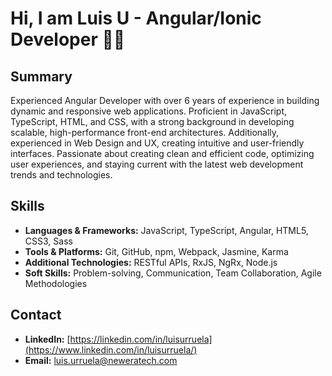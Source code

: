 # Hi, I am Luis U - Angular/Ionic Developer 👨‍💻

## Summary
Experienced Angular Developer with over 6 years of experience in building dynamic and responsive web applications. Proficient in JavaScript, TypeScript, HTML, and CSS, with a strong background in developing scalable, high-performance front-end architectures. Additionally, experienced in Web Design and UX, creating intuitive and user-friendly interfaces. Passionate about creating clean and efficient code, optimizing user experiences, and staying current with the latest web development trends and technologies.

## Skills
- **Languages & Frameworks:** JavaScript, TypeScript, Angular, HTML5, CSS3, Sass
- **Tools & Platforms:** Git, GitHub, npm, Webpack, Jasmine, Karma
- **Additional Technologies:** RESTful APIs, RxJS, NgRx, Node.js
- **Soft Skills:** Problem-solving, Communication, Team Collaboration, Agile Methodologies

## Contact
- **LinkedIn:** [https://linkedin.com/in/luisurruela](https://www.linkedin.com/in/luisurruela/)
- **Email:** luis.urruela@neweratech.com
